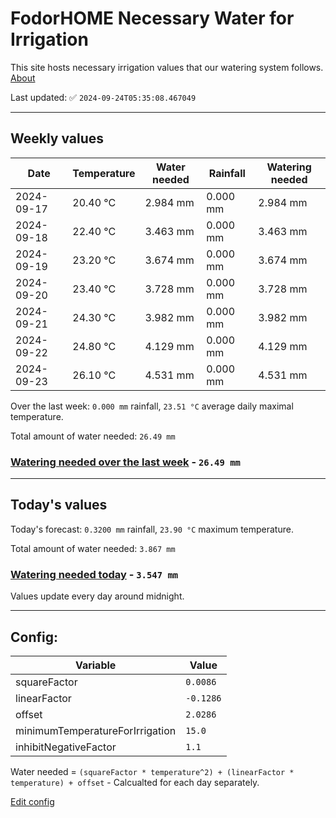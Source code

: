 # FodorHOME Necessary Water for Irrigation

This site hosts necessary irrigation values that our watering system follows. [About](https://github.com/redyau/irrigation)

Last updated: ✅ `2024-09-24T05:35:08.467049`

---

## Weekly values

| Date | Temperature | Water needed | Rainfall | Watering needed |
|-----|-----|-----|-----|-----|
| 2024-09-17 | 20.40 °C | 2.984 mm | 0.000 mm | 2.984 mm |
| 2024-09-18 | 22.40 °C | 3.463 mm | 0.000 mm | 3.463 mm |
| 2024-09-19 | 23.20 °C | 3.674 mm | 0.000 mm | 3.674 mm |
| 2024-09-20 | 23.40 °C | 3.728 mm | 0.000 mm | 3.728 mm |
| 2024-09-21 | 24.30 °C | 3.982 mm | 0.000 mm | 3.982 mm |
| 2024-09-22 | 24.80 °C | 4.129 mm | 0.000 mm | 4.129 mm |
| 2024-09-23 | 26.10 °C | 4.531 mm | 0.000 mm | 4.531 mm |


Over the last week: `0.000 mm` rainfall, `23.51 °C` average daily maximal temperature.

Total amount of water needed: `26.49 mm`

### [Watering needed over the last week](lastweek.txt) - `26.49 mm`

---

## Today's values

Today's forecast: `0.3200 mm` rainfall, `23.90 °C` maximum temperature.

Total amount of water needed: `3.867 mm`

### [Watering needed today](today.txt) - `3.547 mm`

Values update every day around midnight.

---

## Config:

| Variable | Value |
|-----|-----|
| squareFactor | `0.0086` |
| linearFactor | `-0.1286` |
| offset | `2.0286` |
| minimumTemperatureForIrrigation | `15.0` |
| inhibitNegativeFactor | `1.1` |

Water needed = `(squareFactor * temperature^2) + (linearFactor * temperature) + offset` - Calcualted for each day separately.

[Edit config](https://github.com/RedyAu/irrigation/edit/main/config.json)
